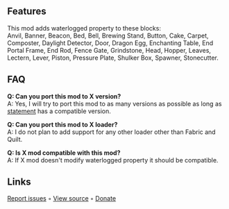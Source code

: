 ## Features
This mod adds waterlogged property to these blocks:  
Anvil, Banner, Beacon, Bed, Bell, Brewing Stand, Button, Cake, Carpet, Composter, Daylight Detector, Door, Dragon Egg, Enchanting Table, End Portal Frame, End Rod, Fence Gate, Grindstone, Head, Hopper, Leaves, Lectern, Lever, Piston, Pressure Plate, Shulker Box, Spawner, Stonecutter.

## FAQ
**Q: Can you port this mod to X version?**  
A: Yes, I will try to port this mod to as many versions as possible as long as [statement](https://github.com/Virtuoel/Statement) has a compatible version.

**Q: Can you port this mod to X loader?**  
A: I do not plan to add support for any other loader other than Fabric and Quilt.

**Q: Is X mod compatible with this mod?**  
A: If X mod doesn't modify waterlogged property it should be compatible.

## Links
[Report issues](https://github.com/zeresss/MoreWaterlogging/issues) ◦ [View source](https://github.com/zeresss/MoreWaterlogging) ◦ [Donate](https://boosty.to/zeress/donate)
